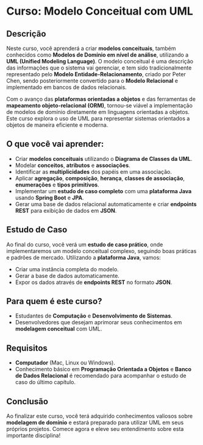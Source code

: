 # Curso: Modelo Conceitual com UML

## Descrição
Neste curso, você aprenderá a criar **modelos conceituais**, também conhecidos como **Modelos de Domínio em nível de análise**, utilizando a **UML (Unified Modeling Language)**. O modelo conceitual é uma descrição das informações que o sistema vai gerenciar, e tem sido tradicionalmente representado pelo **Modelo Entidade-Relacionamento**, criado por Peter Chen, sendo posteriormente convertido para o **Modelo Relacional** e implementado em bancos de dados relacionais.

Com o avanço das **plataformas orientadas a objetos** e das ferramentas de **mapeamento objeto-relacional (ORM)**, tornou-se viável a implementação de modelos de domínio diretamente em linguagens orientadas a objetos. Este curso explora o uso de UML para representar sistemas orientados a objetos de maneira eficiente e moderna.

## O que você vai aprender:
- Criar **modelos conceituais** utilizando o **Diagrama de Classes da UML**.
- Modelar **conceitos**, **atributos** e **associações**.
- Identificar as **multiplicidades** dos papéis em uma associação.
- Aplicar **agregação**, **composição**, **herança**, **classes de associação**, **enumerações** e **tipos primitivos**.
- Implementar um **estudo de caso completo** com uma **plataforma Java** usando **Spring Boot** e **JPA**.
- Gerar uma base de dados relacional automaticamente e criar **endpoints REST** para exibição de dados em **JSON**.

## Estudo de Caso
Ao final do curso, você verá um **estudo de caso prático**, onde implementaremos um modelo conceitual complexo, seguindo boas práticas e padrões de mercado. Utilizando a **plataforma Java**, vamos:
- Criar uma instância completa do modelo.
- Gerar a base de dados automaticamente.
- Expor os dados através de **endpoints REST** no formato **JSON**.

## Para quem é este curso?
- Estudantes de **Computação** e **Desenvolvimento de Sistemas**.
- Desenvolvedores que desejam aprimorar seus conhecimentos em **modelagem conceitual** com UML.

## Requisitos
- **Computador** (Mac, Linux ou Windows).
- Conhecimento básico em **Programação Orientada a Objetos** e **Banco de Dados Relacional** é recomendado para acompanhar o estudo de caso do último capítulo.

## Conclusão
Ao finalizar este curso, você terá adquirido conhecimentos valiosos sobre **modelagem de domínio** e estará preparado para utilizar UML em seus próprios projetos. Comece agora e eleve seu entendimento sobre esta importante disciplina!
